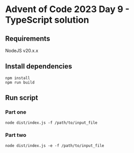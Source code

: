# Advent of Code 2023 Day 9 - TypeScript solution

## Requirements

NodeJS v20.x.x

## Install dependencies

```shell
npm install
npm run build
```

## Run script

### Part one

```shell
node dist/index.js -f /path/to/input_file
```

### Part two

```shell
node dist/index.js -e -f /path/to/input_file
```
